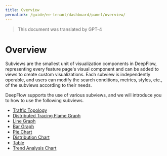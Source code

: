 ```yaml
---
title: Overview
permalink: /guide/ee-tenant/dashboard/panel/overview/
---
```


> This document was translated by GPT-4

# Overview

Subviews are the smallest unit of visualization components in DeepFlow, representing every feature page's visual component and can be added to views to create custom visualizations. Each subview is independently operable, and users can modify the search conditions, metrics, styles, etc., of the subviews according to their needs.

DeepFlow supports the use of various subviews, and we will introduce you to how to use the following subviews.

- [Traffic Topology](./topology/)
- [Distributed Tracing Flame Graph](./flame/)
- [Line Graph](./line/)
- [Bar Graph](./bar/)
- [Pie Chart](./pie/)
- [Distribution Chart](./histogram/)
- [Table](./table/)
- [Trend Analysis Chart](./trend/)
